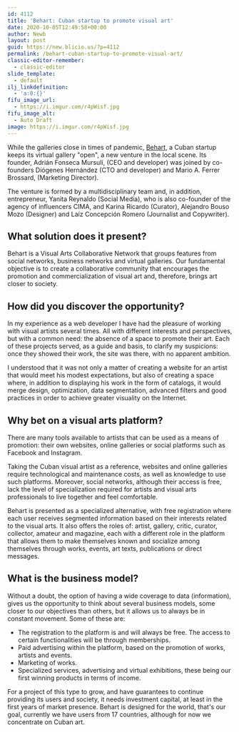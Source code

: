 ```yaml
---
id: 4112
title: 'Behart: Cuban startup to promote visual art'
date: 2020-10-05T12:49:58+00:00
author: Newb
layout: post
guid: https://new.blicio.us/?p=4112
permalink: /behart-cuban-startup-to-promote-visual-art/
classic-editor-remember:
  - classic-editor
slide_template:
  - default
ilj_linkdefinition:
  - 'a:0:{}'
fifu_image_url:
  - https://i.imgur.com/r4pWisf.jpg
fifu_image_alt:
  - Auto Draft
image: https://i.imgur.com/r4pWisf.jpg
---
```

While the galleries close in times of pandemic, [Behart](https://behart.net/), a Cuban startup keeps its virtual gallery "open", a new venture in the local scene. Its founder, Adrián Fonseca Mursulí, (CEO and developer) was joined by co-founders Diógenes Hernández (CTO and developer) and Mario A. Ferrer Brossard, (Marketing Director).

The venture is formed by a multidisciplinary team and, in addition, entrepreneur, Yanita Reynaldo (Social Media), who is also co-founder of the agency of influencers CIMA, and Karina Ricardo (Curator), Alejandro Bouso Mozo (Designer) and Laíz Concepción Romero (Journalist and Copywriter).

## What solution does it present?

Behart is a Visual Arts Collaborative Network that groups features from social networks, business networks and virtual galleries. Our fundamental objective is to create a collaborative community that encourages the promotion and commercialization of visual art and, therefore, brings art closer to society.

## How did you discover the opportunity?

In my experience as a web developer I have had the pleasure of working with visual artists several times. All with different interests and perspectives, but with a common need: the absence of a space to promote their art. Each of these projects served, as a guide and basis, to clarify my suspicions: once they showed their work, the site was there, with no apparent ambition.

I understood that it was not only a matter of creating a website for an artist that would meet his modest expectations, but also of creating a space where, in addition to displaying his work in the form of catalogs, it would merge design, optimization, data segmentation, advanced filters and good practices in order to achieve greater visuality on the Internet. 

## Why bet on a visual arts platform?

There are many tools available to artists that can be used as a means of promotion: their own websites, online galleries or social platforms such as Facebook and Instagram.

Taking the Cuban visual artist as a reference, websites and online galleries require technological and maintenance costs, as well as knowledge to use such platforms. Moreover, social networks, although their access is free, lack the level of specialization required for artists and visual arts professionals to live together and feel comfortable.

Behart is presented as a specialized alternative, with free registration where each user receives segmented information based on their interests related to the visual arts. It also offers the roles of: artist, gallery, critic, curator, collector, amateur and magazine, each with a different role in the platform that allows them to make themselves known and socialize among themselves through works, events, art texts, publications or direct messages.

## What is the business model?

Without a doubt, the option of having a wide coverage to data (information), gives us the opportunity to think about several business models, some closer to our objectives than others, but it allows us to always be in constant movement. Some of these are:

  * The registration to the platform is and will always be free. The access to certain functionalities will be through memberships.
  * Paid advertising within the platform, based on the promotion of works, artists and events.
  * Marketing of works.
  * Specialized services, advertising and virtual exhibitions, these being our first winning products in terms of income.

For a project of this type to grow, and have guarantees to continue providing its users and society, it needs investment capital, at least in the first years of market presence. Behart is designed for the world, that's our goal, currently we have users from 17 countries, although for now we concentrate on Cuban art.
